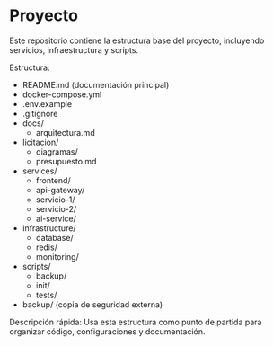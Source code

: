 # Proyecto

Este repositorio contiene la estructura base del proyecto, incluyendo servicios, infraestructura y scripts.

Estructura:
- README.md (documentación principal)
- docker-compose.yml
- .env.example
- .gitignore
- docs/
  - arquitectura.md
- licitacion/
  - diagramas/
  - presupuesto.md
- services/
  - frontend/
  - api-gateway/
  - servicio-1/
  - servicio-2/
  - ai-service/
- infrastructure/
  - database/
  - redis/
  - monitoring/
- scripts/
  - backup/
  - init/
  - tests/
- backup/ (copia de seguridad externa)

Descripción rápida: Usa esta estructura como punto de partida para organizar código, configuraciones y documentación.